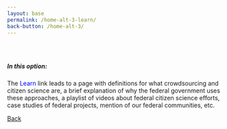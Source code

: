 ```yaml
---
layout: base
permalink: /home-alt-3-learn/
back-button: /home-alt-3/
---
```

<div class="usa-grid" style="margin-bottom: 25em;">
<h5 style="padding-top: 3em;">In this option:</h5>
<p>The <span style="color: blue;">Learn</span> link leads to a page with definitions for what crowdsourcing and citizen science are, a brief explanation of why the federal government uses these approaches, a playlist of videos about federal citizen science efforts, case studies of federal projects, mention of our federal communities, etc.</p>
<a class="usa-button" href="{{ page.back-button | prepend: site.baseurl }}">Back</a>
</div>
